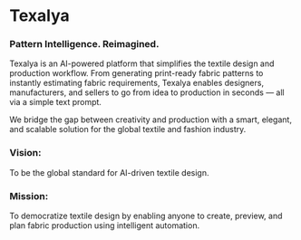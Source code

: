 # Texalya

### Pattern Intelligence. Reimagined.

Texalya is an AI-powered platform that simplifies the textile design and production workflow. From generating print-ready fabric patterns to instantly estimating fabric requirements, Texalya enables designers, manufacturers, and sellers to go from idea to production in seconds — all via a simple text prompt.

We bridge the gap between creativity and production with a smart, elegant, and scalable solution for the global textile and fashion industry.

### Vision: 
To be the global standard for AI-driven textile design.

### Mission: 
To democratize textile design by enabling anyone to create, preview, and plan fabric production using intelligent automation.
